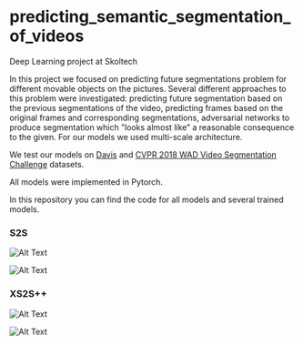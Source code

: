 # predicting_semantic_segmentation_of_videos
Deep Learning project at Skoltech

In this project we focused on predicting future segmentations problem for different movable objects on the pictures. Several different approaches to this problem were investigated: predicting future segmentation based on the previous segmentations of the video, predicting frames based on the original frames and corresponding segmentations, adversarial networks to produce segmentation which ”looks almost like” a reasonable consequence to the given. For our models we used multi-scale architecture.

We test our models on [Davis](https://data.vision.ee.ethz.ch/csergi/share/davis/DAVIS-2017-trainval-480p.zip) and [CVPR 2018 WAD Video Segmentation Challenge](https://www.kaggle.com/c/cvpr-2018-autonomous-driving/data) datasets.

All models were implemented in Pytorch.

In this repository you can find the code for all models and several trained models.

### S2S
![Alt Text](https://media.giphy.com/media/1xm2oj27TxSLCsMd5l/giphy.gif)

![Alt Text](https://media.giphy.com/media/4T93vhNcbHIde1XWCV/giphy.gif)

### XS2S++
![Alt Text](https://media.giphy.com/media/1wptVmpFWb2TU9jmvJ/giphy.gif)

![Alt Text](https://media.giphy.com/media/mMEweeYfyByQ77lw3e/giphy.gif)
